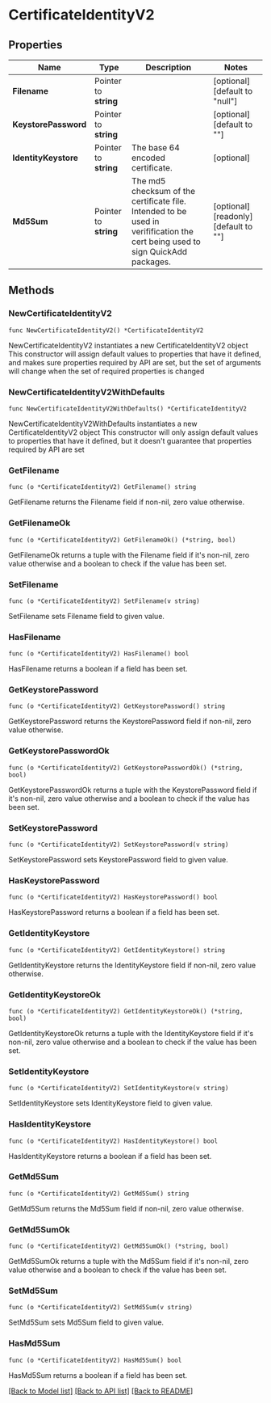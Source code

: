 # CertificateIdentityV2

## Properties

Name | Type | Description | Notes
------------ | ------------- | ------------- | -------------
**Filename** | Pointer to **string** |  | [optional] [default to "null"]
**KeystorePassword** | Pointer to **string** |  | [optional] [default to ""]
**IdentityKeystore** | Pointer to **string** | The base 64 encoded certificate. | [optional] 
**Md5Sum** | Pointer to **string** | The md5 checksum of the certificate file. Intended to be used in verifification the cert being used to sign QuickAdd packages. | [optional] [readonly] [default to ""]

## Methods

### NewCertificateIdentityV2

`func NewCertificateIdentityV2() *CertificateIdentityV2`

NewCertificateIdentityV2 instantiates a new CertificateIdentityV2 object
This constructor will assign default values to properties that have it defined,
and makes sure properties required by API are set, but the set of arguments
will change when the set of required properties is changed

### NewCertificateIdentityV2WithDefaults

`func NewCertificateIdentityV2WithDefaults() *CertificateIdentityV2`

NewCertificateIdentityV2WithDefaults instantiates a new CertificateIdentityV2 object
This constructor will only assign default values to properties that have it defined,
but it doesn't guarantee that properties required by API are set

### GetFilename

`func (o *CertificateIdentityV2) GetFilename() string`

GetFilename returns the Filename field if non-nil, zero value otherwise.

### GetFilenameOk

`func (o *CertificateIdentityV2) GetFilenameOk() (*string, bool)`

GetFilenameOk returns a tuple with the Filename field if it's non-nil, zero value otherwise
and a boolean to check if the value has been set.

### SetFilename

`func (o *CertificateIdentityV2) SetFilename(v string)`

SetFilename sets Filename field to given value.

### HasFilename

`func (o *CertificateIdentityV2) HasFilename() bool`

HasFilename returns a boolean if a field has been set.

### GetKeystorePassword

`func (o *CertificateIdentityV2) GetKeystorePassword() string`

GetKeystorePassword returns the KeystorePassword field if non-nil, zero value otherwise.

### GetKeystorePasswordOk

`func (o *CertificateIdentityV2) GetKeystorePasswordOk() (*string, bool)`

GetKeystorePasswordOk returns a tuple with the KeystorePassword field if it's non-nil, zero value otherwise
and a boolean to check if the value has been set.

### SetKeystorePassword

`func (o *CertificateIdentityV2) SetKeystorePassword(v string)`

SetKeystorePassword sets KeystorePassword field to given value.

### HasKeystorePassword

`func (o *CertificateIdentityV2) HasKeystorePassword() bool`

HasKeystorePassword returns a boolean if a field has been set.

### GetIdentityKeystore

`func (o *CertificateIdentityV2) GetIdentityKeystore() string`

GetIdentityKeystore returns the IdentityKeystore field if non-nil, zero value otherwise.

### GetIdentityKeystoreOk

`func (o *CertificateIdentityV2) GetIdentityKeystoreOk() (*string, bool)`

GetIdentityKeystoreOk returns a tuple with the IdentityKeystore field if it's non-nil, zero value otherwise
and a boolean to check if the value has been set.

### SetIdentityKeystore

`func (o *CertificateIdentityV2) SetIdentityKeystore(v string)`

SetIdentityKeystore sets IdentityKeystore field to given value.

### HasIdentityKeystore

`func (o *CertificateIdentityV2) HasIdentityKeystore() bool`

HasIdentityKeystore returns a boolean if a field has been set.

### GetMd5Sum

`func (o *CertificateIdentityV2) GetMd5Sum() string`

GetMd5Sum returns the Md5Sum field if non-nil, zero value otherwise.

### GetMd5SumOk

`func (o *CertificateIdentityV2) GetMd5SumOk() (*string, bool)`

GetMd5SumOk returns a tuple with the Md5Sum field if it's non-nil, zero value otherwise
and a boolean to check if the value has been set.

### SetMd5Sum

`func (o *CertificateIdentityV2) SetMd5Sum(v string)`

SetMd5Sum sets Md5Sum field to given value.

### HasMd5Sum

`func (o *CertificateIdentityV2) HasMd5Sum() bool`

HasMd5Sum returns a boolean if a field has been set.


[[Back to Model list]](../README.md#documentation-for-models) [[Back to API list]](../README.md#documentation-for-api-endpoints) [[Back to README]](../README.md)


